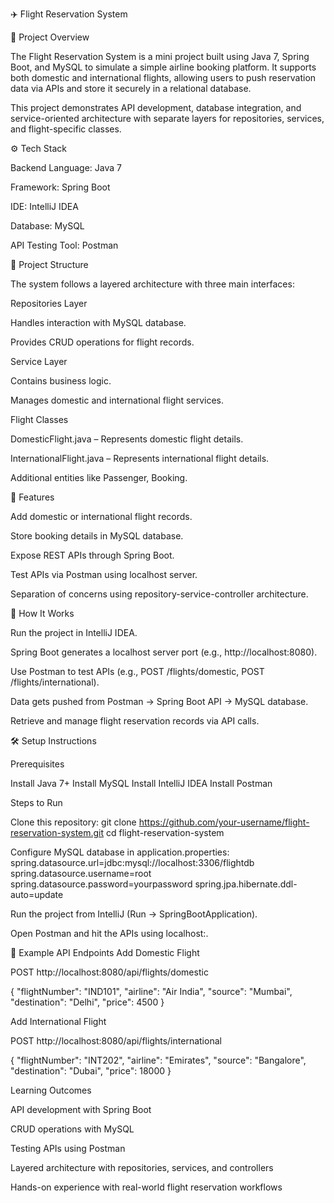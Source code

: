 ✈️ Flight Reservation System


📌 Project Overview

The Flight Reservation System is a mini project built using Java 7, Spring Boot, and MySQL to simulate a simple airline booking platform. It supports both domestic and international flights, allowing users to push reservation data via APIs and store it securely in a relational database.

This project demonstrates API development, database integration, and service-oriented architecture with separate layers for repositories, services, and flight-specific classes.

⚙️ Tech Stack

Backend Language: Java 7

Framework: Spring Boot

IDE: IntelliJ IDEA

Database: MySQL

API Testing Tool: Postman

📂 Project Structure

The system follows a layered architecture with three main interfaces:

Repositories Layer

Handles interaction with MySQL database.

Provides CRUD operations for flight records.

Service Layer

Contains business logic.

Manages domestic and international flight services.

Flight Classes

DomesticFlight.java – Represents domestic flight details.

InternationalFlight.java – Represents international flight details.

Additional entities like Passenger, Booking.

🚀 Features

Add domestic or international flight records.

Store booking details in MySQL database.

Expose REST APIs through Spring Boot.

Test APIs via Postman using localhost server.

Separation of concerns using repository-service-controller architecture.

🔗 How It Works

Run the project in IntelliJ IDEA.

Spring Boot generates a localhost server port (e.g., http://localhost:8080).

Use Postman to test APIs (e.g., POST /flights/domestic, POST /flights/international).

Data gets pushed from Postman → Spring Boot API → MySQL database.

Retrieve and manage flight reservation records via API calls.

🛠️ Setup Instructions

Prerequisites

Install Java 7+
Install MySQL
Install IntelliJ IDEA
Install Postman

Steps to Run

Clone this repository:
git clone https://github.com/your-username/flight-reservation-system.git
cd flight-reservation-system


Configure MySQL database in application.properties:
spring.datasource.url=jdbc:mysql://localhost:3306/flightdb
spring.datasource.username=root
spring.datasource.password=yourpassword
spring.jpa.hibernate.ddl-auto=update


Run the project from IntelliJ (Run → SpringBootApplication).

Open Postman and hit the APIs using localhost:<port>.

📌 Example API Endpoints
Add Domestic Flight

POST http://localhost:8080/api/flights/domestic

{
  "flightNumber": "IND101",
  "airline": "Air India",
  "source": "Mumbai",
  "destination": "Delhi",
  "price": 4500
}

Add International Flight

POST http://localhost:8080/api/flights/international

{
  "flightNumber": "INT202",
  "airline": "Emirates",
  "source": "Bangalore",
  "destination": "Dubai",
  "price": 18000
}

Learning Outcomes

API development with Spring Boot

CRUD operations with MySQL

Testing APIs using Postman

Layered architecture with repositories, services, and controllers

Hands-on experience with real-world flight reservation workflows


